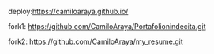 deploy:https://camiloaraya.github.io/ 

fork1: https://github.com/CamiloAraya/Portafolionindecita.git

fork2: https://github.com/CamiloAraya/my_resume.git
